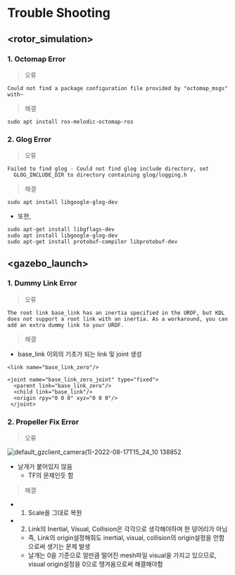 Trouble Shooting
===

## <rotor_simulation>
### 1. Octomap Error
> 오류
```
Could not find a package configuration file provided by "octomap_msgs" with~
```

> 해결
```
sudo apt install ros-melodic-octomap-ros
```

### 2. Glog Error
> 오류
```
Failed to find glog - Could not find glog include directory, set
  GLOG_INCLUDE_DIR to directory containing glog/logging.h
```

> 해결
```
sudo apt install libgoogle-glog-dev 
```
- 또한,
```
sudo apt-get install libgflags-dev
sudo apt install libgoogle-glog-dev
sudo apt-get install protobuf-compiler libprotobuf-dev
```

## <gazebo_launch>
### 1. Dummy Link Error
> 오류
```
The root link base_link has an inertia specified in the URDF, but KDL does not support a root link with an inertia. As a workaround, you can add an extra dummy link to your URDF.
```
> 해결

- base_link 이외의 기초가 되는 link 및 joint 생성

```
<link name="base_link_zero"/>

<joint name="base_link_zero_joint" type="fixed">
  <parent link="base_link_zero"/>
  <child link="base_link"/>
  <origin rpy="0 0 0" xyz="0 0 0"/>
 </joint>
 ```
### 2. Propeller Fix Error
> 오류

![default_gzclient_camera(1)-2022-08-17T15_24_10 138852](https://user-images.githubusercontent.com/108650199/185049326-c2ca9032-c9ca-437f-8d67-c7310f38abe7.jpg)

- 날개가 붙어있지 않음
  - TF의 문제인듯 함

> 해결
- 1. Scale을 그대로 복원
- 2. Link의 Inertial, Visual, Collision은 각각으로 생각해야하며 한 덩어리가 아님
  - 즉, Link의 origin설정해줘도 inertial, visual, collision의 origin설정을 안함으로써 생기는 문제 발생
  - 날개는 0을 기준으로 얼만큼 떨어진 mesh파일 visual을 가지고 있으므로, visual origin설정을 0으로 땡겨옴으로써 해결해야함
